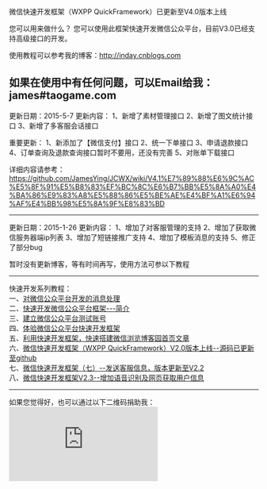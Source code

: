 微信快速开发框架（WXPP QuickFramework）已更新至V4.0版本上线

您可以用来做什么？
您可以使用此框架快速开发微信公众平台，目前V3.0已经支持高级接口的开发。

使用教程可以参考我的博客：http://inday.cnblogs.com

如果在使用中有任何问题，可以Email给我：james#taogame.com
---------------------------------------------------------------------------
更新日期：2015-5-7
更新内容：
1、新增了素材管理接口
2、新增了图文统计接口
3、新增了多客服会话接口

重要更新：
1、新添加了【微信支付】接口
2、统一下单接口
3、申请退款接口
4、订单查询及退款查询接口暂时不要用，还没有完善
5、对账单下载接口

详细内容请参考：https://github.com/JamesYing/JCWX/wiki/V4.1%E7%89%88%E6%9C%AC%E5%8F%91%E5%B8%83%EF%BC%8C%E6%B7%BB%E5%8A%A0%E4%BA%86%E9%83%A8%E5%88%86%E5%BE%AE%E4%BF%A1%E6%94%AF%E4%BB%98%E5%8A%9F%E8%83%BD

---------------------------------------------------------------------------
更新日期：2015-1-26
更新内容：
1、增加了对客服管理的支持
2、增加了获取微信服务器端ip列表
3、增加了短链接推广支持
4、增加了模板消息的支持
5、修正了部分bug

暂时没有更新博客，等有时间再写，使用方法可参以下教程

---------------------------------------------------------------------------

快速开发系列教程：<br />
一、[对微信公众平台开发的消息处理](http://www.cnblogs.com/inday/p/weixin-dev-msg-Question.html)<br />
二、[快速开发微信公众平台框架---简介](http://www.cnblogs.com/inday/p/weixin-public-platform.html)<br />
三、[建立微信公众平台测试账号](http://www.cnblogs.com/inday/p/weixin-public-platform-test-account.html)<br />
四、[体验微信公众平台快速开发框架](http://www.cnblogs.com/inday/p/wx-publicform-quick-framework-webdemo.html)<br />
五、[利用快速开发框架，快速搭建微信浏览博客园首页文章](http://www.cnblogs.com/inday/p/weixin-publicf-platform-cnblogs.html)<br />
六、[微信快速开发框架（WXPP QuickFramework）V2.0版本上线--源码已更新至github](http://www.cnblogs.com/inday/p/wxpp-quick-framework-v-2.html)<br />
七、[微信快速开发框架（七）--发送客服信息，版本更新至V2.2](http://www.cnblogs.com/inday/p/weixin-public-platform-quick-framework-v-2-2.html)<br />
八、[微信快速开发框架V2.3--增加语音识别及网页获取用户信息](http://www.cnblogs.com/inday/p/wechat-public-platform-v2-3.html)

----------------------------------------------------------------------------
如果您觉得好，也可以通过以下二维码捐助我：
![image](https://mobilecodec.alipay.com/show.htm?code=apkk7iarj6b5z7ik7f&picSize=L)
